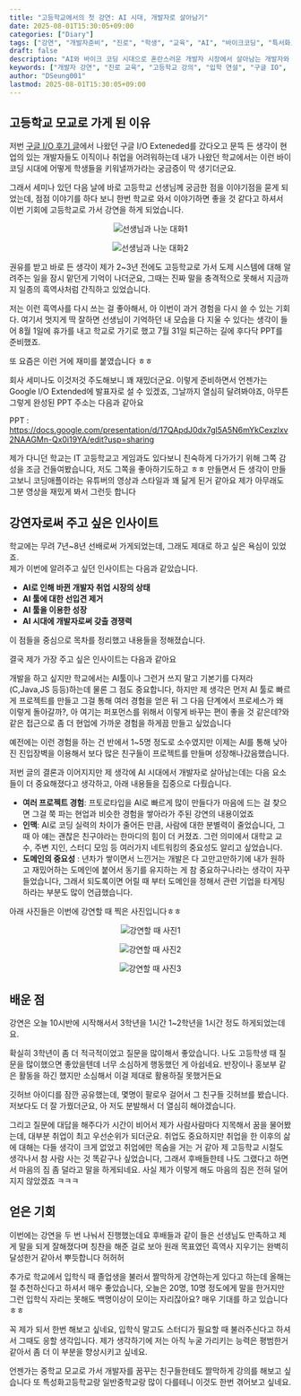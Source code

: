 ```yaml
---
title: "고등학교에서의 첫 강연: AI 시대, 개발자로 살아남기"
date: 2025-08-01T15:30:05+09:00
categories: ["Diary"]
tags: ["강연", "개발자준비", "진로", "학생", "교육", "AI", "바이크코딩", "특서화고", "세미나"]
draft: false
description: "AI와 바이크 코딩 시대으로 혼란스러운 개발자 시장에서 살아남는 개발자와 회사에서 원하는 인재에 대한 내 생각이 도움이 되길 바라며 고등학교로 가서 작은 강연을 열었습니다, 만족스럽게 갔다온 후 바로 적은 후기 글입니다."
keywords: ["개발자 강연", "진로 교육", "고등학교 강의", "입학 연설", "구글 IO", "경쟁력", "바이크 코딩", "AI"]
author: "DSeung001"
lastmod: 2025-08-01T15:30:05+09:00
---
```


## 고등학교 모교로 가게 된 이유
저번 [구글 I/O 후기 글](https://dseung001.github.io/posts/2025/07/27/google_io_incheon/)에서 나왔던 구글 I/O Exteneded를 갔다오고 문뜩 든 생각이 현업의 있는 개발자들도 이직이나 취업을 어려워하는데 내가 나왔던 학교에서는 이런 바이코딩 시대에 어떻게 학생들을 키워낼까가라는 궁금증이 막 생기더군요.

그래서 세미나 있던 다음 날에 바로 고등학교 선생님께 궁금한 점을 이야기점을 묻게 되었는데, 점점 이야기를 하다 보니 한번 학교로 와서 이야기하면 좋을 것 같다고 하셔서 이번 기회에 고등학교로 가서 강연을 하게 되었습니다.

<p align="center">
  <img src="https://lh3.googleusercontent.com/pw/AP1GczMZj_dzjCFZKTlXPG7cu7FGZCEpj7F1hwJ1M4j7GgxRB0up1_MB4qnzSN0or_vx6c-5ttBABO7x9L_Pdi10Ffmof4WdL0I2m0UF6pmuGjnHZDxlM7s_RBNmRClrEXoVNZvz8sM07SjLUsBXLELhi94K=w359-h628-s-no-gm?authuser=0" alt="선생님과 나눈 대화1" />
</p><p align="center">
  <img src="https://lh3.googleusercontent.com/pw/AP1GczNpe0dAXbFTTiHvxPOMppkkpL3Ro4gK7YPIh5NdJnZeXf92qUvRxHGO4mds-ZPsIMBdrP2SPNi3N641ej6UtPB4npJZo_VKn-n2fKI2VjCY-HUa1Nl-a-BJNzM_GBo2NWL8Ab7DqdJjLDFGFN85T-wW=w360-h548-s-no-gm?authuser=0" alt="선생님과 나눈 대화2" />
</p>

권유를 받고 바로 든 생각이 제가 2~3년 전에도 고등학교로 가서 도제 시스템에 대해 알려주는 일을 잠시 맡던게 기억이 나더군요, 그때는 진짜 말을 충격적으로 못해서 지금까지 일종의 흑역사처럼 간직하고 있었습니다.

저는 이런 흑역사를 다시 쓰는 걸 좋아해서, 아 이번이 과거 경험을 다시 쓸 수 있는 기회다. 여기서 멋지게 딱 잘하면 선생님이 기억하던 내 모습을 다 지울 수 있다는 생각이 들어 8월 1일에 휴가를 내고 학교로 가기로 했고 7월 31일 퇴근하는 길에 후다닥 PPT를 준비했죠.

또 요즘은 이런 거에 재미를 붙였습니다 ㅎㅎ

회사 세미나도 이것저것 주도해보니 꽤 재밌더군요. 
이렇게 준비하면서 언젠가는 Google I/O Extended에 발표자로 설 수 있겠죠, 그날까지 열심히 달려봐야죠, 아무튼 그렇게 완성된 PPT 주소는 다음과 같아요 

PPT : https://docs.google.com/presentation/d/17QApdJ0dx7gl5A5N6mYkCexzlxv2NAAGMn-Qx0i19YA/edit?usp=sharing 

제가 다니던 학교는 IT 고등학교고 게임과도 있다보니 친숙하게 다가가기 위해 그쪽 감성을 조금 건들여봤습니다, 저도 그쪽을 좋아하기도하고 ㅎㅎ
만들면서 든 생각이 만들고보니 코딩애플이라는 유튜버의 영상과 스타일과 꽤 닮게 된거 같아요
제가 아무래도 그분 영상을 재밌게 봐서 그런듯 합니다 

## 강연자로써 주고 싶은 인사이트
학교에는 무려 7년~8년 선배로써 가게되었는데, 그래도 제대로 하고 싶은 욕심이 있었죠.<br/>
제가 이번에 알려주고 싶던 인사이트는 다음과 같았습니다.

- <b>AI로 인해 바뀐 개발자 취업 시장의 상태</b>
- <b>AI 툴에 대한 선입견 제거</b>
- <b>AI 툴을 이용한 성장</b>
- <b>AI 시대에 개발자로써 갖출 경쟁력</b>

이 점들을 중심으로 목차를 정리했고 내용들을 정해졌습니다.

결국 제가 가장 주고 싶은 인사이트는 다음과 같아요

개발을 하고 싶지만 학교에서는 AI툴이나 그런거 쓰지 말고 기본기를 다져라(C,Java,JS 등등)하는데 물론 그 점도 중요합니다, 하지만 제 생각은 먼저 AI 툴로 빠르게 프로젝트를 만들고 그걸 통해 여러 경험을 얻은 뒤 그 다음 단계에서 프로세스가 왜 이렇게 돌아갈까?, 아 여기는 퍼포먼스를 위해서 이렇게 바꾸는 편이 좋을 것 같은데?와 같은 접근으로 좀 더 현업에 가까운 경험을 하게끔 만들고 싶었습니다

예전에는 이런 경험을 하는 건 반에서 1~5명 정도로 소수였지만 이제는 AI를 통해 낮아진 진입장벽을 이용해서 보다 많은 친구들이 프로젝트를 만들며 성장해나갔음했습니다.

저번 글의 결론과 이어지지만 제 생각에 AI 시대에서 개발자로 살아남는데는 다음 요소들이 더 중요해졌다고 생각하고, 아래 내용들을 집중으로 다뤘습니다.

- <b>여러 프로젝트 경험</b>: 프토로타입을 AI로 빠르게 많이 만들다가 마음에 드는 걸 찾으면 그걸 쭉 파는 현업과 비슷한 경험을 쌓아라가 주된 강연의 내용이었죠
- <b>인맥</b>: AI로 코딩 실력의 차이가 줄어든 만큼, 사람에 대한 분별력이 줄었습니다, 그때 아 얘는 괜찮은 친구야라는 한마디의 힘이 더 커졌죠. 그런 의미에서 대학교 교수, 주변 지인, 스터디 모임 등 여러가지 네트워킹의 중요성도 알리고 싶었습니다.
- <b>도메인의 중요성</b> : 년차가 쌓이면서 느낀거는 개발은 다 고만고만하기에 내가 원하고 재밌어하는 도메인에 붙어서 동기를 유지하는 게 참 중요하구나라는 생각이 자꾸 들었습니다, 그래서 되도록이면 어릴 때 부터 도메인을 정해서 관련 기업을 타게팅하라는 부분도 많이 언급했습니다.

아래 사진들은 이번에 강연할 때 찍은 사진입니다ㅎㅎ

<p align="center">
  <img src="https://lh3.googleusercontent.com/pw/AP1GczPnNGZSX0xRzkKgb6wEtyxkyHG5cFTY8_VH5aKi45LaPRayKsdlB7YKLQ6Wd15Z305p8gKvuhiJYFg2BCqu4dTqPoV0ZqZizNCHPNOQFIPVY5wf6ccKkJMzSWzY1NCLNu1S1doWVtKtVH1yla8y-aB4=w1066-h798-s-no-gm?authuser=0" alt="강연할 때 사진1" />
</p>
<p align="center">
  <img src="https://lh3.googleusercontent.com/pw/AP1GczOWV-ri1dFaKIIdoANPM_Ko6ybMYP-mlPQP4GB43kK9T48Ti21QTy2oeyIcuplqJT6jCrXJLsFmfQ_BKbBR99g2PRlP8MMcEsM_AyxLJv_ULs61a5TM3kpCUTBjLsoiDn-Az0-oLP-NavtuF_auJMPj=w1080-h559-s-no-gm?authuser=0" alt="강연할 때 사진2" />
</p>
<p align="center">
  <img src="https://lh3.googleusercontent.com/pw/AP1GczM8kqzRKq2TafYdRvEqU2Q0OlDwAPscl9PkqYmhY17xIGRlLVYCyjzIK50QmFuu-Ks2V8Udsmc0dBp28xpn8VQSKu_Xajxfn9QA39ywrIfkN7vw0gvxl_w8bE7VSlssPbjrQ6UigNKs1jDxLj7Yh3ki=w1080-h617-s-no-gm?authuser=0" alt="강연할 때 사진3" />
</p>

## 배운 점
강연은 오늘 10시반에 시작해서서 3학년을 1시간 1~2학년을 1시간 정도 하게되었는데요.

확실히 3학년이 좀 더 적극적이었고 질문을 많이해서 좋았습니다. 나도 고등학생 때 질문을 많이했으면 좋았을텐데 너무 소심하게 행동했던 게 아쉽네요. 반장이나 홍보부 같은 활동을 하긴 했지만 소심해서 이걸 제대로 활용하질 못했거든요

깃허브 아이디를 잠깐 공유했는데, 몇명이 팔로우 걸어서 그 친구들 깃허브를 봤습니다. <br/>
저보다도 더 잘 가꿨더군요, 아 저도 분발해서 더 열심히 해야겠습니다.

그리고 질문에 대답을 해주다가 시간이 비어서 제가 사람사람마다 지목해서 꿈을 물어봤는데, 대부분 취업이 최고 우선순위가 되더군요. 취업도 중요하지만 취업을 한 이후의 삶에 대해는 다들 생각이 크게 없었고 취업에만 목숨을 거는 거 같아 제 고등학교 시절도 생각나서 참 사람 사는 것 똑같구나 싶었습니다, 그래서 후배들한테 나도 그랬다고 하면서 마음의 짐 좀 덜라고 말을 하게되네요.
사실 제가 이렇게 해도 마음의 짐은 전혀 덜어지지 않았겠죠 ㅋㅋㅋ 

## 얻은 기회
이번에는 강연을 두 번 나눠서 진행했는데요 후배들과 같이 들은 선생님도 만족하고 제게 말을 되게 잘해졌다며 칭찬을 해준 걸로 보아 원래 목표였던 흑역사 지우기는 완벽히 달성한거 같아서 뿌듯합니다 허허허

추가로 학교에서 입학식 때 졸업생을 불러서 짤막하게 강연하는게 있다고 하는데 올해는 절 추천하신다고 하셔서 매우 좋았습니다, 오늘은 20명, 10명 정도에게 말을 한거지만 그런 입학식 자리는 못해도 백명이상이 모이는 자리잖아요? 매우 기대를 하고 있습니다 ㅎㅎ 

꼭 제가 되서 한번 해보고 싶네요, 입학식 말고도 스터디가 필요할 때 불러주신다고 하셔서 그때도 응할 생각입니다. 제가 생각하기에 저는 아직 누굴 가리키는 능력은 평범한거 같아서 좀 더 이 부분을 향상시키고 싶네요.

언젠가는 중학교 모교로 가서 개발자를 꿈꾸는 친구들한테도 짤막하게 강의를 해보고 싶습니다
또 특성화고등학교랑 일반중학교랑 많이 다를테니 이것도 한번 겪어보고 싶네요.